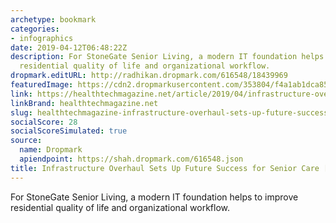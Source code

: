 ```yaml
---
archetype: bookmark
categories:
- infographics
date: 2019-04-12T06:48:22Z
description: For StoneGate Senior Living, a modern IT foundation helps to improve
  residential quality of life and organizational workflow.
dropmark.editURL: http://radhikan.dropmark.com/616548/18439969
featuredImage: https://cdn2.dropmarkusercontent.com/353804/f4a1ab1dca85741db40fd1e876c34eb77e3d7870a93159e64ca70963ccddad6c/thumbnail/HT_StoneGate_infogram_hero.jpg?Expires=1557430062&Signature=RVdyyuvvTLqkqwSoVNIsk0DHDsHhK8VZBWbal0gOZdvKeWhz7fFhn5YqRjgvQcqzCxLQm0iSbpSygViCLa3HcQmHXJbrFME0fwmMo2pJCJ-72ZlhRtg5C-yna2xGqu40jt8Wb7o4645j6JRP1q37MVSQ40HOA~Elo6Z9oLMzRvNQF-flzKKngLb0vgm9er680bz~4O4aFZXtiVAEvLCfUlRCsZKjM9y6SYLh7e5GEoLi8gKyxJS8tZAZt8-330EqzdaWPY7InnlKwAEW7qezM2bl8zsnvo3zEa5JsT0tca3ML0gYE2~0A0Qc7IKwZNEDfoLs-DKd93kA4XYMMytX~w__&Key-Pair-Id=APKAITQYWVEN757ZA4KQ
link: https://healthtechmagazine.net/article/2019/04/infrastructure-overhaul-sets-future-success-senior-care-infographic
linkBrand: healthtechmagazine.net
slug: healthtechmagazine-infrastructure-overhaul-sets-up-future-success-for-senior-care-infographic
socialScore: 28
socialScoreSimulated: true
source:
  name: Dropmark
  apiendpoint: https://shah.dropmark.com/616548.json
title: Infrastructure Overhaul Sets Up Future Success for Senior Care [#Infographic]
---
```

For StoneGate Senior Living, a modern IT foundation helps to improve residential quality of life and organizational workflow.